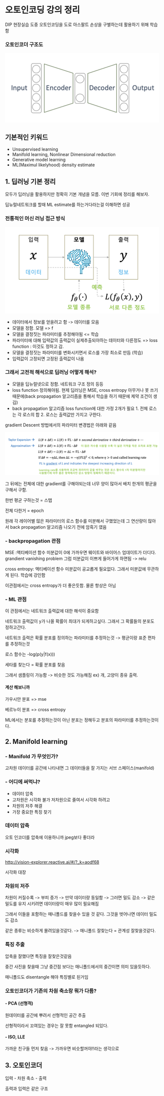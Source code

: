 # 오토인코딩 강의 정리
DIP 현장실습 도중 오토인코딩을 도로 아스팔트 손상을 구별하는데 활용하기 위해 학습함

### 오토인코더 구조도
![AE01](./AE01.png)

## 기본적인 키워드
- Unsupervised learning
- Manifold learning, Nonlinear Dimensional reduction
- Generative model learning
- ML(Maximul likelyhood) density estimate

## 1. 딥러닝 기본 정리
모두가 딥러닝을 활용하지만 정확히 기본 개념을 모름. 이번 기회에 정리를 해보자.

딥뉴럴네트워크를 할때 ML estimate를 하는거다라는걸 이해하면 성공

### 전통적인 머신 러닝 접근 방식

![AE02](./AE02.png)

- 데이터에서 정보를 얻을려고 함 -> 데이터를 모음
- 모델을 정함. 모델 => f
- 모델을 결정짓는 파라미터를 추정해야됨 <= 학습
- 파라미터에 대해 입략값의 출력값이 실제추출되야하는 데이터와 다른정도 => loss function : 이것도 정하고 감.
- 모델을 결정짓는 파라미터를 변화시키면서 로스를 가장 최소로 만듬 (학습)
- 입력값이 고정되면 고정된 출력값이 나옴

### 그래서 고전적 해석으로 딥러닝 어떻게 해석?
- 모델을 딥뉴럴넷으로 정함. 네트워크 구조 정의 등등
- loss function 정의해야됨. 현제 딥러닝은 MSE, cross entropy  아무거나 못 쓰기 때문에(back propagation 알고리즘을 통해서 학습을 하기 때문에 제약 조건이 생김)
- back propagation 알고리즘 loss function에 대한 가정 2개가 필요 1. 전체 로스는 각 로스의 합 2. 로스는 출력값만 가지고 구한다.

gradient Descent 방법에서의 파라미터 변경법은 아래와 같음

![AE03](./AE03.png)

그 뒤에는 전체에 대한 gradient를 구해야되는데 너무 양이 많아서 배치 한개의 평균을 구해서 구함. 

한번 평균 구하는것 = 스탭

전체 다한거 = epoch

원래 각 레이어별 많은 파라미터의 로스 함수를 미분해서 구했었는데 그 연산량이 많아서 back propagation 알고리즘 나오기 전에 암흑기 였음

### - backpropagation 관점
MSE :액티베이션 함수 미분값이 0에 가까우면 웨이트와 바이어스 업데이트가 더디다. grandient vanishing problem 그럼 미분값이 이쁘게 들어가게 하면됨 -> relu

cross entropy: 액티베이션 함수 미분값이 공교롭게 필요없다. 그래서 미분값에 무관하게 된다. 학습에 강인함

이관점에서는 cross entropy가 더 좋은듯함. 물론 항상은 아님

### - ML 관점
이 관점에서는 네트워크 출력값에 대한 해석이 중요함

네트워크 출력값이 y가 나올 확률이 최대가 되게하고싶다.
그래서 그 확률들의 분포도 정하고간다.

네트워크 출력은 확률 분포를 정의하는 파라미터를 추정하는것
-> 평균이랑 표준 편차를 추정하는것

로스 함수는 -log(p(y|f(x)))

세타를 찾는다 = 확률 분포를 찾음

그래서 샘플링이 가능함 -> 비슷한 것도 가능해짐 ex) 개, 고양이 종유 출력.


#### 계산 해보니까
가우시안 분포 => mse

베르누이 분포 => cross entropy

ML에서는 분포를 추정하는것이 아닌 분포는 정해두고 분포의 파라미터를 추정하는것이다.


## 2. Manifold learning

### - Manifold 가 무엇인가?
고차원 데이터를 공간에 나타내면 그 데이터들을 잘 가지는 서브 스페이스(manifold)

### - 어디에 써먹냐?
- 데이터 압축
- 고차원은 시각화 불가 저차원으로 줄여서 시각화 하려고
- 차원의 저주 해결
- 가장 중요한 특징 찾기

### 데이터 압축
오토 인코더를 압축에 이용하니까 jpeg보다 좋더라

### 시각화
http://vision-explorer.reactive.ai/#/?_k=aodf68

시각화 대장

### 차원의 저주
차원이 커질수록 -> 부피 증가 -> 만약 데이터량 동일함 -> 그러면 밀도 감소 -> 같은 밀도를 유지 시키려면 데이터량이 매우 많이 필요해짐

그래서 이들을 포함하는 매니폴드를 찾을수 있을 것 같다.
그것을 벗어나면 데이터 밀도도 감소

같은 종류는 비슷하게 몰려있을것같다. -> 매니폴드 잘찾는다 = 관계성 잘찾을것같다. 


### 특징 추출
압축을 잘했다면 특징을 잘찾은것같음

중간 사진을 찾을때 그냥 중간점 보다는 매니폴드에서의 중간이면 의미 있을듯하다.

매니폴드도 disentangle 해야 특징별로 된거임

### 오토인코더가 기존의 차원 축소랑 뭐가 다름?

#### - PCA (선형적)
원데이터를 공간에 뿌려서 선형적인 공간 추출

선형적이라서 꼬여있는 경우는 잘 못함 entangled 되있다.


#### - ISO, LLE 
가까운 친구들 먼저 찾음 -> 가까우면 비슷할꺼야!!라는 생각으로


## 3. 오토인코더
입력 - 차원 축소 - 출력

출력과 입력은 같은 구조
